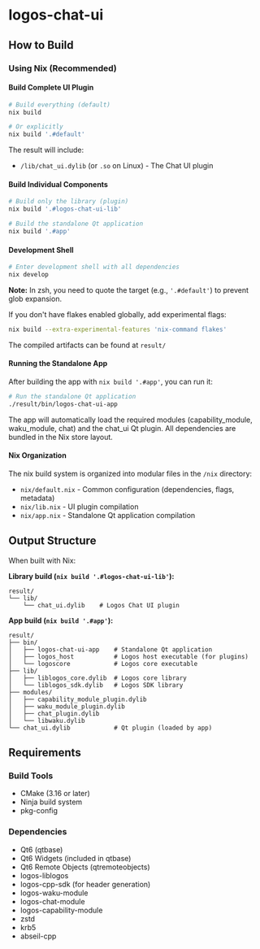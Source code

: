 # logos-chat-ui

## How to Build

### Using Nix (Recommended)

#### Build Complete UI Plugin

```bash
# Build everything (default)
nix build

# Or explicitly
nix build '.#default'
```

The result will include:
- `/lib/chat_ui.dylib` (or `.so` on Linux) - The Chat UI plugin

#### Build Individual Components

```bash
# Build only the library (plugin)
nix build '.#logos-chat-ui-lib'

# Build the standalone Qt application
nix build '.#app'
```

#### Development Shell

```bash
# Enter development shell with all dependencies
nix develop
```

**Note:** In zsh, you need to quote the target (e.g., `'.#default'`) to prevent glob expansion.

If you don't have flakes enabled globally, add experimental flags:

```bash
nix build --extra-experimental-features 'nix-command flakes'
```

The compiled artifacts can be found at `result/`

#### Running the Standalone App

After building the app with `nix build '.#app'`, you can run it:

```bash
# Run the standalone Qt application
./result/bin/logos-chat-ui-app
```

The app will automatically load the required modules (capability_module, waku_module, chat) and the chat_ui Qt plugin. All dependencies are bundled in the Nix store layout.

#### Nix Organization

The nix build system is organized into modular files in the `/nix` directory:
- `nix/default.nix` - Common configuration (dependencies, flags, metadata)
- `nix/lib.nix` - UI plugin compilation
- `nix/app.nix` - Standalone Qt application compilation

## Output Structure

When built with Nix:

**Library build (`nix build '.#logos-chat-ui-lib'`):**
```
result/
└── lib/
    └── chat_ui.dylib    # Logos Chat UI plugin
```

**App build (`nix build '.#app'`):**
```
result/
├── bin/
│   ├── logos-chat-ui-app    # Standalone Qt application
│   ├── logos_host           # Logos host executable (for plugins)
│   └── logoscore            # Logos core executable
├── lib/
│   ├── liblogos_core.dylib  # Logos core library
│   └── liblogos_sdk.dylib   # Logos SDK library
├── modules/
│   ├── capability_module_plugin.dylib
│   ├── waku_module_plugin.dylib
│   ├── chat_plugin.dylib
│   └── libwaku.dylib
└── chat_ui.dylib            # Qt plugin (loaded by app)
```

## Requirements

### Build Tools
- CMake (3.16 or later)
- Ninja build system
- pkg-config

### Dependencies
- Qt6 (qtbase)
- Qt6 Widgets (included in qtbase)
- Qt6 Remote Objects (qtremoteobjects)
- logos-liblogos
- logos-cpp-sdk (for header generation)
- logos-waku-module
- logos-chat-module
- logos-capability-module
- zstd
- krb5
- abseil-cpp